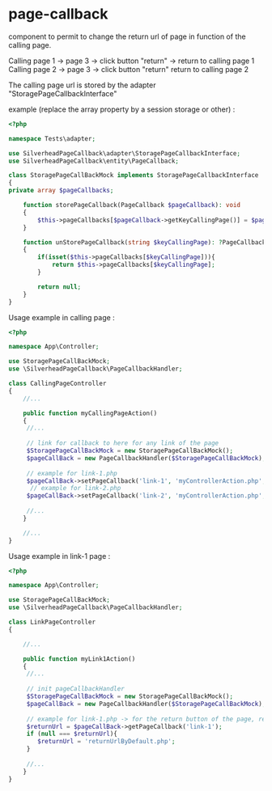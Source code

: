 # page-callback

component to permit to change the return url of page in function of the calling page.

Calling page 1 -> page 3 -> click button "return" -> return to calling page 1
Calling page 2 -> page 3 -> click button "return"  return to calling page 2

The calling page url is stored by the adapter "StoragePageCallbackInterface"

example (replace the array property by a session storage or other) :

```php
<?php

namespace Tests\adapter;

use SilverheadPageCallback\adapter\StoragePageCallbackInterface;
use SilverheadPageCallback\entity\PageCallback;

class StoragePageCallBackMock implements StoragePageCallbackInterface
{
private array $pageCallbacks;

    function storePageCallback(PageCallback $pageCallback): void
    {
        $this->pageCallbacks[$pageCallback->getKeyCallingPage()] = $pageCallback;
    }

    function unStorePageCallback(string $keyCallingPage): ?PageCallback
    {
        if(isset($this->pageCallbacks[$keyCallingPage])){
            return $this->pageCallbacks[$keyCallingPage];
        }

        return null;
    }
}
```

Usage example in calling page :

```php
<?php

namespace App\Controller;

use StoragePageCallBackMock;
use \SilverheadPageCallback\PageCallbackHandler;

class CallingPageController
{
    //...

    public function myCallingPageAction()
    {
     //...
     
     // link for callback to here for any link of the page
     $StoragePageCallBackMock = new StoragePageCallBackMock();
     $pageCallBack = new PageCallbackHandler($StoragePageCallBackMock);
     
     // example for link-1.php
     $pageCallBack->setPageCallback('link-1', 'myControllerAction.php', ['id'=>1], 'anchor');
      // example for link-2.php
     $pageCallBack->setPageCallback('link-2', 'myControllerAction.php', ['id'=>1], 'anchor'); 
     
     //...
    } 

    //...
}
```
Usage example in link-1 page :

```php
<?php

namespace App\Controller;

use StoragePageCallBackMock;
use \SilverheadPageCallback\PageCallbackHandler;

class LinkPageController
{

    //...

    public function myLink1Action()
    {
     //...
     
     // init pageCallbackHandler
     $StoragePageCallBackMock = new StoragePageCallBackMock();
     $pageCallBack = new PageCallbackHandler($StoragePageCallBackMock);
     
     // example for link-1.php -> for the return button of the page, return tu calling page url
     $returnUrl = $pageCallBack->getPageCallback('link-1');
     if (null === $returnUrl){
        $returnUrl = 'returnUrlByDefault.php';
     }
     
     //...
    }
}
```
